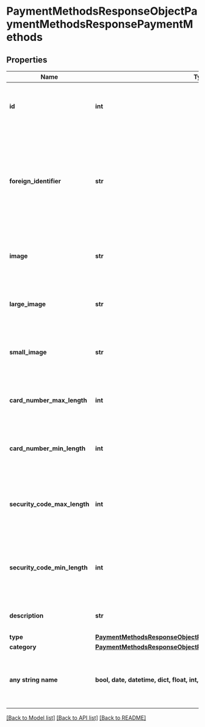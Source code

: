 # PaymentMethodsResponseObjectPaymentMethodsResponsePaymentMethods


## Properties
Name | Type | Description | Notes
------------ | ------------- | ------------- | -------------
**id** | **int** | ID interno en la base de datos para este metodo de pago | [optional] 
**foreign_identifier** | **str** | ID externo de este metodo de pago, utilizado por el punto de venta para reconocer al medio de pago en su base de datos | [optional] 
**image** | **str** | Nombre de la Imagen o Logo o la imagen codificado en base64 | [optional] 
**large_image** | **str** | Nombre de la Imagen o Logo o la imagen codificado en base64 | [optional] 
**small_image** | **str** | Nombre de la Imagen o Logo o la imagen codificado en base64 | [optional] 
**card_number_max_length** | **int** | Longitud máxima del Número de tarjeta de este medio de pago | [optional] 
**card_number_min_length** | **int** | Longitud mínima del Número de tarjeta de este medio de pago | [optional] 
**security_code_max_length** | **int** | Longitud máxima del código de seguridad de tarjeta de este medio de pago | [optional] 
**security_code_min_length** | **int** | Longitud mínima del código de seguridad de tarjeta de este medio de pago | [optional] 
**description** | **str** | LIena que describe al metodo de pago | [optional] 
**type** | [**PaymentMethodsResponseObjectPaymentMethodsResponseType**](PaymentMethodsResponseObjectPaymentMethodsResponseType.md) |  | [optional] 
**category** | [**PaymentMethodsResponseObjectPaymentMethodsResponseCategory**](PaymentMethodsResponseObjectPaymentMethodsResponseCategory.md) |  | [optional] 
**any string name** | **bool, date, datetime, dict, float, int, list, str, none_type** | any string name can be used but the value must be the correct type | [optional]

[[Back to Model list]](../README.md#documentation-for-models) [[Back to API list]](../README.md#documentation-for-api-endpoints) [[Back to README]](../README.md)


